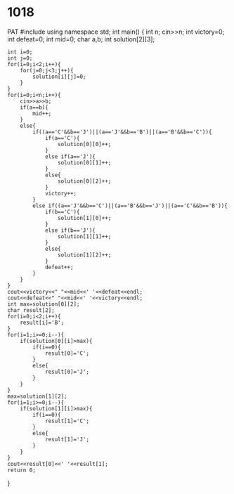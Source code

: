 # 1018
PAT
#include<iostream>
using namespace std;
int main()
{
	int n;
	cin>>n;
	int victory=0;
	int defeat=0;
	int mid=0;
	char a,b;
	int solution[2][3];
	
	int i=0;
	int j=0;
	for(i=0;i<2;i++){
		for(j=0;j<3;j++){
			solution[i][j]=0;
		}
	}
	for(i=0;i<n;i++){
		cin>>a>>b;
		if(a==b){
			mid++; 
		}
		else{
			if((a=='C'&&b=='J')||(a=='J'&&b=='B')||(a=='B'&&b=='C')){
				if(a=='C'){
					solution[0][0]++;
				}
				else if(a=='J'){
					solution[0][1]++;
				}
				else{
					solution[0][2]++;
				}
				victory++;
			}
			else if((a=='J'&&b=='C')||(a=='B'&&b=='J')||(a=='C'&&b=='B')){
				if(b=='C'){
					solution[1][0]++;
				}
				else if(b=='J'){
					solution[1][1]++;
				}
				else{
					solution[1][2]++;
				}
				defeat++;
			}
		}
	}
	cout<<victory<<" "<<mid<<' '<<defeat<<endl;
	cout<<defeat<<" "<<mid<<' '<<victory<<endl;
	int max=solution[0][2];
	char result[2];
	for(i=0;i<2;i++){
		result[i]='B';
	}
	for(i=1;i>=0;i--){
		if(solution[0][i]>max){
			if(i==0){
				result[0]='C';
			}
			else{
				result[0]='J';
			}
		}
	}
	max=solution[1][2];
	for(i=1;i>=0;i--){
		if(solution[1][i]>max){
			if(i==0){
				result[1]='C';
			}
			else{
				result[1]='J';
			}
		}
	}
	cout<<result[0]<<' '<<result[1];
	return 0;
}
